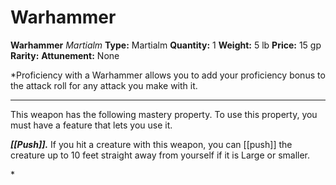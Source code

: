 # Warhammer

**Warhammer**
_Martialm_
**Type:** Martialm
**Quantity:** 1
**Weight:** 5 lb
**Price:** 15 gp
**Rarity:** 
**Attunement:** None

*Proficiency with a Warhammer allows you to add your proficiency bonus to the attack roll for any attack you make with it.
<div class="mastery-container"><hr />
<p>This weapon has the following mastery property. To use this property, you must have a feature that lets you use it.

***[[Push]].*** If you hit a creature with this weapon, you can [[push]] the creature up to 10 feet straight away from yourself if it is Large or smaller.</p>*
